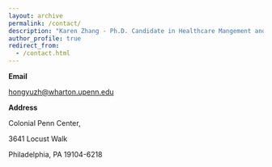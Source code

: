 ```yaml
---
layout: archive
permalink: /contact/
description: "Karen Zhang - Ph.D. Candidate in Healthcare Mangement and Economics at Wharton"
author_profile: true
redirect_from: 
  - /contact.html
---
```


**Email**

hongyuzh@wharton.upenn.edu

**Address**

Colonial Penn Center, 

3641 Locust Walk 

Philadelphia, PA 19104-6218
